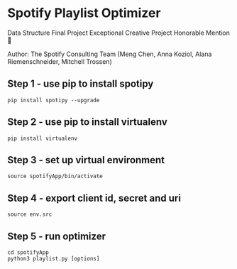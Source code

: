 # Spotify Playlist Optimizer
Data Structure Final Project Exceptional Creative Project Honorable Mention 🏅

Author: The Spotify Consulting Team (Meng Chen, Anna Koziol, Alana Riemenschneider, Mitchell Trossen)

## Step 1 - use pip to install spotipy
`pip install spotipy --upgrade`

## Step 2 - use pip to install virtualenv
`pip install virtualenv`

## Step 3 -  set up virtual environment
`source spotifyApp/bin/activate`

## Step 4 - export client id, secret and uri
`source env.src`

## Step 5 - run optimizer
`cd spotifyApp` <br />
`python3 playlist.py [options]`


